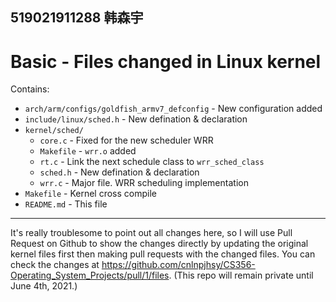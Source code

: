 519021911288 韩森宇
---
Basic - Files changed in Linux kernel
===
Contains:
- `arch/arm/configs/goldfish_armv7_defconfig` - New configuration added
- `include/linux/sched.h` - New defination & declaration
- `kernel/sched/`
  - `core.c` - Fixed for the new scheduler WRR
  - `Makefile` - `wrr.o` added
  - `rt.c` - Link the next schedule class to `wrr_sched_class`
  - `sched.h` - New defination & declaration
  - `wrr.c` - Major file. WRR scheduling implementation
- `Makefile` - Kernel cross compile
- `README.md` - This file

---
It's really troublesome to point out all changes here, so I will use Pull Request on Github to show the changes directly by updating the original kernel files first then making pull requests with the changed files. You can check the changes at https://github.com/cnlnpjhsy/CS356-Operating_System_Projects/pull/1/files. (This repo will remain private until June 4th, 2021.)